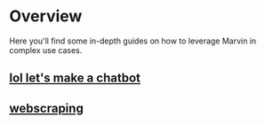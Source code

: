 # Overview
Here you'll find some in-depth guides on how to leverage Marvin in complex use cases.

## [lol let's make a chatbot](/src/guides/slackbot/)

## [webscraping](/src/guides/webscraping/)